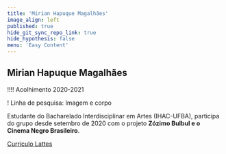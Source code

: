 ```yaml
---
title: 'Mirian Hapuque Magalhães'
image_align: left
published: true
hide_git_sync_repo_link: true
hide_hypothesis: false
menu: 'Easy Content'
---
```


## Mirian Hapuque Magalhães

!!!! Acolhimento 2020-2021

! Linha de pesquisa: Imagem e corpo

Estudante do Bacharelado Interdisciplinar em Artes (IHAC-UFBA), participa do grupo desde setembro de 2020 com o projeto **Zózimo Bulbul e o Cinema Negro Brasileiro**.

[Currículo Lattes](http://lattes.cnpq.br/8294642816338873?classes=btn,btn-primary,btn-lg)
